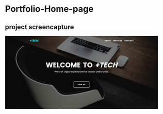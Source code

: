 # Portfolio-Home-page


## project screencapture
![](https://github.com/Mehyar-Farzat/Portfolio-Home-page/blob/main/screencapture.png)
